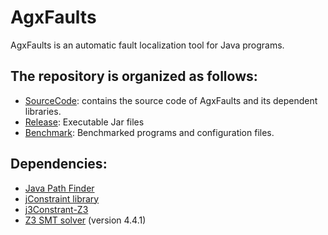 # AgxFaults
AgxFaults is an automatic fault localization tool for Java programs.

The repository is organized as follows:
----------
  * [SourceCode](./SourceCode/): contains the source code of AgxFaults and its dependent libraries.
  * [Release](./Release/): Executable Jar files
  * [Benchmark](./Benchmark/): Benchmarked programs and configuration files.

Dependencies:
----------
  * [Java Path Finder](https://github.com/javapathfinder/jpf-core)
  * [jConstraint library](https://github.com/psycopaths/jconstraints)
  * [j3Constrant-Z3](https://github.com/psycopaths/jconstraints-z3)
  * [Z3 SMT solver](https://github.com/Z3Prover/z3/tree/z3-4.4.1) (version 4.4.1)
